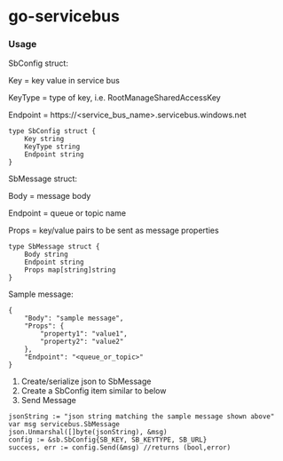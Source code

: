 # go-servicebus

### Usage
SbConfig struct:

Key = key value in service bus

KeyType = type of key, i.e. RootManageSharedAccessKey

Endpoint = https://<service_bus_name>.servicebus.windows.net

```
type SbConfig struct {
	Key string
	KeyType string
	Endpoint string
}
```
SbMessage struct:

Body = message body

Endpoint = queue or topic name

Props = key/value pairs to be sent as message properties

```
type SbMessage struct {
	Body string
	Endpoint string
	Props map[string]string
}
```
Sample message:
```
{
	"Body": "sample message",
	"Props": {
		"property1": "value1",
		"property2": "value2"
	},
	"Endpoint": "<queue_or_topic>"
}

```

1. Create/serialize json to SbMessage
2. Create a SbConfig item similar to below
2. Send Message
```
jsonString := "json string matching the sample message shown above"
var msg servicebus.SbMessage
json.Unmarshal([]byte(jsonString), &msg)
config := &sb.SbConfig{SB_KEY, SB_KEYTYPE, SB_URL}
success, err := config.Send(&msg) //returns (bool,error)
```
